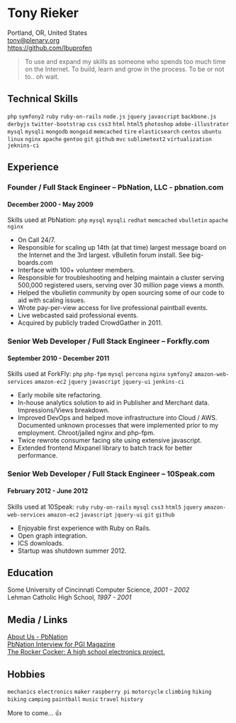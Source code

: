 # Tony Rieker 

Portland, OR, United States  
tony@plenary.org  
https://github.com/Ibuprofen

> To use and expand my skills as someone who spends too much time on the Internet. To build, learn and grow in the process. To be or not to.. oh wait.

## Technical Skills
`php` `symfony2` `ruby` `ruby-on-rails` `node.js` `jquery` `javascript` `backbone.js` `derbyjs` `twitter-bootstrap` `css` `css3` `html` `html5` `photoshop` `adobe-illustrator` `mysql` `mysqli` `mongodb` `mongoid` `memcached` `tire` `elasticsearch` `centos` `ubuntu` `linux` `nginx` `apache` `gentoo` `git` `github` `mvc` `sublimetext2` `virtualization` `jeknins-ci`

## Experience
### Founder / Full Stack Engineer – PbNation, LLC - pbnation.com
#### December 2000 - May 2009

Skills used at PbNation: `php` `mysql` `mysqli` `redhat` `memcached` `vbulletin` `apache` `nginx`

+ On Call 24/7.
+ Responsible for scaling up 14th (at that time) largest message board on the Internet and the 3rd largest. vBulletin forum install. See big-boards.com
+ Interface with 100+ volunteer members.
+ Responsible for troubleshooting and helping maintain a cluster serving 500,000 registered users, serving over 30 million page views a month.
+ Helped the vbulletin community by open sourcing some of our code to aid with scaling issues.
+ Wrote pay-per-view access for live professional paintball events.
+ Live webcasted said professional events.
+ Acquired by publicly traded CrowdGather in 2011.

### Senior Web Developer / Full Stack Engineer – Forkfly.com
#### September 2010 - December 2011

Skills used at ForkFly: `php` `php-fpm` `mysql` `percona` `nginx` `symfony2` `amazon-web-services` `amazon-ec2` `jquery` `javascript` `jquery-ui` `jenkins-ci`

+ Early mobile site refactoring.
+ In-house analytics solution to aid in Publisher and Merchant data. Impressions/Views breakdown.
+ Improved DevOps and helped move infrastructure into Cloud / AWS. Documented unknown processes that were implemented prior to my employment. Chroot/jailed nginx and php-fpm.
+ Twice rewrote consumer facing site using extensive javascript.
+ Extended frontend Mixpanel library to batch track for better performance.


### Senior Web Developer / Full Stack Engineer – 10Speak.com
#### February 2012 - June 2012

Skills used at 10Speak: `ruby` `ruby-on-rails` `mysql` `css3` `html5` `jquery` `amazon-web-services` `amazon-ec2` `javascript` `jquery-ui` `git` `github`

+ Enjoyable first experience with Ruby on Rails.
+ Open graph integration.
+ ICS downloads.
+ Startup was shutdown summer 2012.


## Education
Some University of Cincinnati Computer Science, *2001 - 2002*  
Lehman Catholic High School, *1997 - 2001*  


## Media / Links
[About Us - PbNation](http://www.pbnation.com/misc2.php?do=aboutus)  
[PbNation Interview for PGI Magazine](http://imgur.com/a/l3dSj)  
[The Rocker Cocker: A high school electronics project.](http://www.youtube.com/watch?v=jANzm64ohGk)  

## Hobbies
`mechanics` `electronics` `maker` `raspberry pi` `motorcycle` `climbing` `hiking` `biking` `camping` `paintball` `music` `travel` `history`  
  
  
More to come... :+1:
